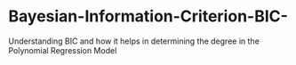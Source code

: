 # Bayesian-Information-Criterion-BIC-
Understanding BIC and how it helps in determining the degree in the Polynomial Regression Model
